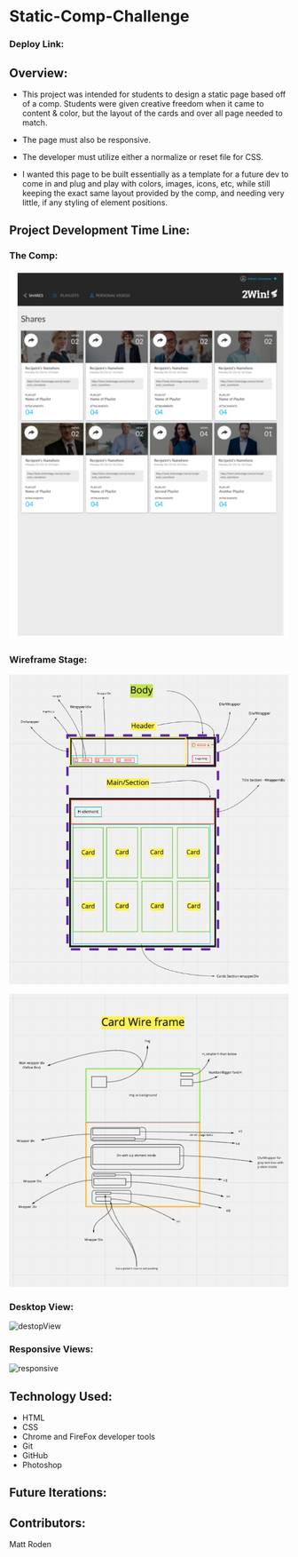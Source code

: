 # Static-Comp-Challenge

### Deploy Link:

## Overview:

- This project was intended for students to design a static page based off of a comp. Students were given creative freedom when it came to content & color, but the layout of the cards and over all page needed to match.
- The page must also be responsive.
- The developer must utilize either a normalize or reset file for CSS.

- I wanted this page to be built essentially as a template for a future dev to come in and plug and play with colors, images, icons, etc, while still keeping the exact same layout provided by the comp, and needing very little, if any styling of element positions.

## Project Development Time Line:

### The Comp: 

![comp](./assets/Comp.png)

### Wireframe Stage:

![wireframe-whole](./assets/fullsiteWireFrame.png)

![wireframe-card](./assets/cardWireFrame.png)

### Desktop View:

![destopView](./assets/desktopview.gif)

### Responsive Views:

![responsive](./assets/responsiveView.gif)


## Technology Used:

- HTML
- CSS
- Chrome and FireFox developer tools
- Git
- GitHub
- Photoshop

## Future Iterations:

## Contributors:

Matt Roden




